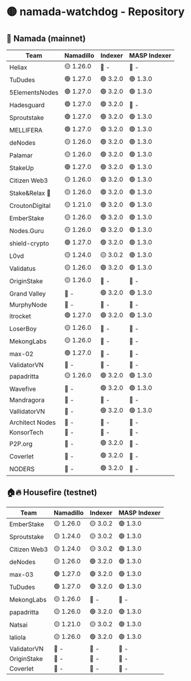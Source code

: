 # 🟡 namada-watchdog - Repository

## 🚀 Namada (mainnet)

| Team | Namadillo | Indexer | MASP Indexer |
|-|-|-|-|
| Heliax | 🟡 1.26.0 | 🔴 - | 🔴 - |
| TuDudes | 🟢 1.27.0 | 🟢 3.2.0 | 🟢 1.3.0 |
| 5ElementsNodes | 🟢 1.27.0 | 🟢 3.2.0 | 🟢 1.3.0 |
| Hadesguard | 🟢 1.27.0 | 🟢 3.2.0 | 🔴 - |
| Sproutstake | 🟢 1.27.0 | 🟢 3.2.0 | 🟢 1.3.0 |
| MELLIFERA | 🟢 1.27.0 | 🟢 3.2.0 | 🟢 1.3.0 |
| deNodes | 🟡 1.26.0 | 🟢 3.2.0 | 🟢 1.3.0 |
| Palamar | 🟡 1.26.0 | 🟢 3.2.0 | 🟢 1.3.0 |
| StakeUp | 🟢 1.27.0 | 🟢 3.2.0 | 🟢 1.3.0 |
| Citizen Web3 | 🟡 1.26.0 | 🟢 3.2.0 | 🟢 1.3.0 |
| Stake&Relax 🦥 | 🟡 1.26.0 | 🟢 3.2.0 | 🟢 1.3.0 |
| CroutonDigital | 🟡 1.21.0 | 🟢 3.2.0 | 🟢 1.3.0 |
| EmberStake | 🟡 1.26.0 | 🟢 3.2.0 | 🟢 1.3.0 |
| Nodes.Guru | 🟡 1.26.0 | 🟢 3.2.0 | 🟢 1.3.0 |
| shield-crypto | 🟢 1.27.0 | 🟢 3.2.0 | 🟢 1.3.0 |
| L0vd | 🟡 1.24.0 | 🟡 3.0.2 | 🟢 1.3.0 |
| Validatus | 🟡 1.26.0 | 🟢 3.2.0 | 🟢 1.3.0 |
| OriginStake | 🟡 1.26.0 | 🔴 - | 🔴 - |
| Grand Valley | 🔴 - | 🟢 3.2.0 | 🟢 1.3.0 |
| MurphyNode | 🔴 - | 🔴 - | 🔴 - |
| itrocket | 🟢 1.27.0 | 🟢 3.2.0 | 🟢 1.3.0 |
| LoserBoy | 🟡 1.26.0 | 🔴 - | 🔴 - |
| MekongLabs | 🟡 1.26.0 | 🔴 - | 🔴 - |
| max-02 | 🟢 1.27.0 | 🔴 - | 🔴 - |
| ValidatorVN | 🔴 - | 🔴 - | 🔴 - |
| papadritta | 🟡 1.26.0 | 🟢 3.2.0 | 🟢 1.3.0 |
| Wavefive | 🔴 - | 🟢 3.2.0 | 🟢 1.3.0 |
| Mandragora | 🔴 - | 🔴 - | 🔴 - |
| VallidatorVN | 🔴 - | 🟢 3.2.0 | 🟢 1.3.0 |
| Architect Nodes | 🔴 - | 🔴 - | 🔴 - |
| KonsorTech | 🔴 - | 🔴 - | 🔴 - |
| P2P.org | 🔴 - | 🟢 3.2.0 | 🔴 - |
| Coverlet | 🔴 - | 🟢 3.2.0 | 🔴 - |
| NODERS | 🔴 - | 🟢 3.2.0 | 🔴 - |

## 🏠🔥 Housefire (testnet)

| Team | Namadillo | Indexer | MASP Indexer |
|-|-|-|-|
| EmberStake | 🟡 1.26.0 | 🟡 3.0.2 | 🟢 1.3.0 |
| Sproutstake | 🟡 1.24.0 | 🟡 3.0.2 | 🟢 1.3.0 |
| Citizen Web3 | 🟡 1.24.0 | 🟡 3.0.2 | 🟢 1.3.0 |
| deNodes | 🟡 1.26.0 | 🟢 3.2.0 | 🟢 1.3.0 |
| max-03 | 🟢 1.27.0 | 🟢 3.2.0 | 🟢 1.3.0 |
| TuDudes | 🟢 1.27.0 | 🟢 3.2.0 | 🟢 1.3.0 |
| MekongLabs | 🟡 1.26.0 | 🔴 - | 🔴 - |
| papadritta | 🟡 1.26.0 | 🟢 3.2.0 | 🟢 1.3.0 |
| Natsai | 🟡 1.21.0 | 🟡 3.0.2 | 🟢 1.3.0 |
| laliola | 🟡 1.26.0 | 🟢 3.2.0 | 🟢 1.3.0 |
| ValidatorVN | 🔴 - | 🔴 - | 🔴 - |
| OriginStake | 🔴 - | 🔴 - | 🔴 - |
| Coverlet | 🔴 - | 🔴 - | 🔴 - |

